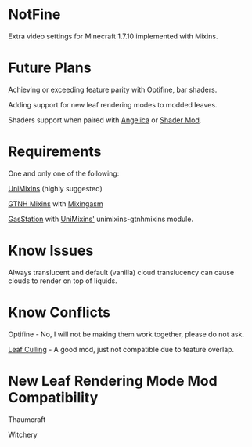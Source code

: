 # NotFine

Extra video settings for Minecraft 1.7.10 implemented with Mixins.

# Future Plans

Achieving or exceeding feature parity with Optifine, bar shaders.

Adding support for new leaf rendering modes to modded leaves.

Shaders support when paired with [Angelica](https://github.com/GTNewHorizons/Angelica) or [Shader Mod](https://github.com/basdxz/ShadersMod/).

# Requirements

One and only one of the following:

[UniMixins](https://github.com/LegacyModdingMC/UniMixins) (highly suggested)

[GTNH Mixins](https://github.com/GTNewHorizons/GTNHMixins) with [Mixingasm](https://github.com/makamys/Mixingasm)

[GasStation](https://github.com/FalsePattern/GasStation) with [UniMixins'](https://github.com/LegacyModdingMC/UniMixins) unimixins-gtnhmixins module.

# Know Issues

Always translucent and default (vanilla) cloud translucency can cause clouds to render on top of liquids.

# Know Conflicts

Optifine - No, I will not be making them work together, please do not ask.

[Leaf Culling](https://modrinth.com/mod/leafculling) - A good mod, just not compatible due to feature overlap.

# New Leaf Rendering Mode Mod Compatibility

Thaumcraft

Witchery
